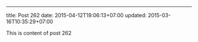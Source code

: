 ---
title: Post 262
date: 2015-04-12T19:06:13+07:00
updated: 2015-03-16T10:35:29+07:00

This is content of post 262
